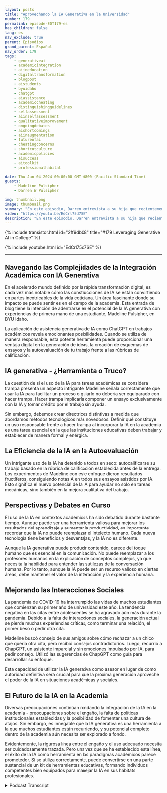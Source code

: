 ```yaml
---
layout: posts
title: "Aprovechando la IA Generativa en la Universidad"
number: 179
permalink: episode-EDT179-es
has_children: false
lang: es
nav_exclude: true
parent: Episodios
grand_parent: Español
nav_order: 179
tags:
    - generativeai
    - academicintegration
    - aiineducation
    - digitaltransformation
    - blogpost
    - aistudents
    - byuidaho
    - chatgpt
    - aiassistance
    - academiccheating
    - distinguishingguidelines
    - selfassessment
    - aiinselfassessment
    - qualitativeimprovement
    - ongoingdebates
    - aishortcomings
    - aiinaugmentation
    - futureofai
    - cheatingconcerns
    - shortcutculture
    - academicpolicies
    - aisuccess
    - aitoolkit
    - professionalhabitat

date: Thu Jan 04 2024 00:00:00 GMT-0800 (Pacific Standard Time)
guests:
    - Madeline Pulsipher
    - Darren W Pulsipher

img: thumbnail.png
image: thumbnail.png
summary: "En este episodio, Darren entrevista a su hija que recientemente completó su primer semestre en la universidad acerca de su experiencia usando tecnología de IA generativa en sus estudios académicos. Ella describe los desafíos y éxitos asociados con la utilización de esta herramienta transformacional."
video: "https://youtu.be/EdCrl75d7SE"
description: "En este episodio, Darren entrevista a su hija que recientemente completó su primer semestre en la universidad acerca de su experiencia usando tecnología de IA generativa en sus estudios académicos. Ella describe los desafíos y éxitos asociados con la utilización de esta herramienta transformacional."
---
```


<div>
{% include transistor.html id="2ff9db08" title="#179 Leveraging Generative AI in College" %}

{% include youtube.html id="EdCrl75d7SE" %}
</div>

---

## Navegando las Complejidades de la Integración Académica con IA Generativa

En el acelerado mundo definido por la rápida transformación digital, es cada vez más notable cómo las construcciones de IA se están convirtiendo en partes inextricables de la vida cotidiana. Un área fascinante donde su impacto se puede sentir es en el campo de la academia. Esta entrada de blog tiene la intención de adentrarse en el potencial de la IA generativa con experiencias de primera mano de una estudiante, Madeline Pulsipher, en BYU Idaho.

La aplicación de asistencia generativa de IA como ChatGPT en trabajos académicos revela emocionantes posibilidades. Cuando se utiliza de manera responsable, esta potente herramienta puede proporcionar una ventaja digital en la generación de ideas, la creación de esquemas de ensayos y la autoevaluación de tu trabajo frente a las rúbricas de calificación.

## IA generativa - ¿Herramienta o Truco?

La cuestión de si el uso de la IA para tareas académicas se considera trampa presenta un aspecto intrigante. Madeline señala correctamente que usar la IA para facilitar un proceso o guiarlo no debería ser equiparado con hacer trampa. Hacer trampa implicaría componer un ensayo exclusivamente con la IA y tomar crédito por el trabajo sin ayuda.

Sin embargo, debemos crear directrices distintivas a medida que abordamos métodos tecnológicos más novedosos. Definir qué constituye un uso responsable frente a hacer trampa al incorporar la IA en la academia es una tarea esencial en la que las instituciones educativas deben trabajar y establecer de manera formal y enérgica.

## La Eficiencia de la IA en la Autoevaluación

Un intrigante uso de la IA ha detenido a todos en seco: autocalificarse su trabajo basado en la rúbrica de calificación establecida antes de la entrega. Los experimentos de Madeline con este enfoque dieron resultados fructíferos, consiguiendo notas A en todos sus ensayos asistidos por IA. Esto significa el nuevo potencial de la IA para ayudar no solo en tareas mecánicas, sino también en la mejora cualitativa del trabajo.

## Perspectivas y Debates en Curso

El uso de la IA en contextos académicos ha sido debatido durante bastante tiempo. Aunque puede ser una herramienta valiosa para mejorar los resultados del aprendizaje y aumentar la productividad, es importante recordar que la IA no puede reemplazar el intelecto humano. Cada nueva tecnología tiene beneficios y desventajas, y la IA no es diferente.

Aunque la IA generativa puede producir contenido, carece del toque humano que es esencial en la comunicación. No puede reemplazar a los profesores humanos en la explicación de conceptos complejos, ya que necesita la habilidad para entender las sutilezas de la conversación humana. Por lo tanto, aunque la IA puede ser un recurso valioso en ciertas áreas, debe mantener el valor de la interacción y la experiencia humana.

## Mejorando las Interacciones Sociales

La pandemia de COVID-19 ha interrumpido las vidas de muchos estudiantes que comienzan su primer año de universidad este año. La tendencia negativa en las citas entre adolescentes se ha agravado aún más durante la pandemia. Debido a la falta de interacciones sociales, la generación actual se pierde muchas experiencias críticas, como terminar una relación, el primer beso o pedir otra cita.

Madeline buscó consejo de sus amigos sobre cómo rechazar a un chico que quería otra cita, pero recibió consejos contradictorios. Luego, recurrió a ChapGPT, un asistente imparcial y sin emociones impulsado por IA, para pedir consejo. Utilizó las sugerencias de ChapGPT como guía para desarrollar su enfoque.

Esta capacidad de utilizar la IA generativa como asesor en lugar de como autoridad definitiva será crucial para que la próxima generación aproveche el poder de la IA en situaciones académicas y sociales.

## El Futuro de la IA en la Academia

Diversas preocupaciones continúan rondando la integración de la IA en la academia - preocupaciones sobre el engaño, la falta de políticas institucionales establecidas y la posibilidad de fomentar una cultura de atajos. Sin embargo, es innegable que la IA generativa es una herramienta a la que muchos estudiantes están recurriendo, y su potencial completo dentro de la academia aún necesita ser explorado a fondo.

Evidentemente, la rigurosa línea entre el engaño y el uso adecuado necesita ser cuidadosamente trazada. Pero una vez que se ha establecido esta línea, el éxito de la IA como herramienta en los paradigmas académicos parece prometedor. Si se utiliza correctamente, puede convertirse en una parte sustancial de un kit de herramientas educativas, formando individuos competentes bien equipados para manejar la IA en sus hábitats profesionales.



<details>
<summary> Podcast Transcript </summary>

<p></p>

</details>
